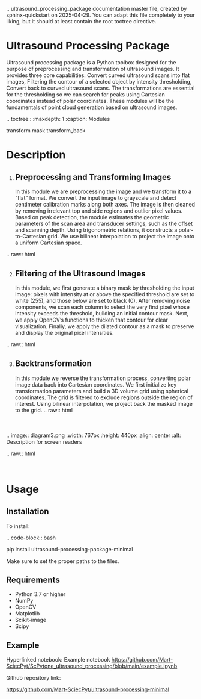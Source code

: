 .. ultrasound_processing_package documentation master file, created by
   sphinx-quickstart on 2025-04-29.
   You can adapt this file completely to your liking, but it should at least
   contain the root toctree directive.

Ultrasound Processing Package
=============================

Ultrasound processing package is a Python toolbox designed for the purpose of
preprocessing and transformation of ultrasound images. It provides three core
capabilities: Convert curved ultrasound scans into flat images, Filtering the
contour of a selected object by intensity thresholding, Convert back to curved
ultrasound scans. The transformations are essential for the thresholding so we
can search for peaks using Cartesian coordinates instead of polar coordinates.
These modules will be the fundamentals of point cloud generation based on
ultrasound images.


.. toctree::
   :maxdepth: 1
   :caption: Modules

   transform
   mask
   transform_back



Description
===========

1. Preprocessing and Transforming Images
   --------------------------------------
   In this module we are preprocessing the image and we transform it to a
   “flat” format. We convert the input image to grayscale and detect
   centimeter calibration marks along both axes. The image is then cleaned
   by removing irrelevant top and side regions and outlier pixel values.
   Based on peak detection, the module estimates the geometric parameters
   of the scan area and transducer settings, such as the offset and scanning depth.
   Using trigonometric relations, it constructs a polar-to-Cartesian grid.
   We use bilinear interpolation to project the image onto a uniform Cartesian space.

.. raw:: html

   <div style="margin-top:30px;"></div>

   
2. Filtering of the Ultrasound Images
   -----------------------------------
   In this module, we first generate a binary mask by thresholding the input
   image: pixels with intensity at or above the specified threshold are set to
   white (255), and those below are set to black (0). After removing noise
   components, we scan each column to select the very first pixel whose
   intensity exceeds the threshold, building an initial contour mask. Next, we
   apply OpenCV’s functions to thicken that contour for clear visualization.
   Finally, we apply the dilated contour as a mask to preserve and display the
   original pixel intensities.

.. raw:: html

   <div style="margin-top:30px;"></div>

   

3. Backtransformation
   ------------------
   In this module we reverse the transformation process,
   converting polar image data back into Cartesian coordinates. We first
   initialize key transformation parameters and build a 3D volume grid using
   spherical coordinates. The grid is filtered to exclude regions outside the
   region of interest. Using bilinear interpolation, we project back the masked
   image to the grid.
.. raw:: html

   <div style="margin-top:50px;"></div>

   

.. image:: diagram3.png
   :width: 767px
   :height: 440px
   :align: center
   :alt: Description for screen readers



.. raw:: html

   <div style="margin-top:70px;"></div>


Usage
=====

Installation
------------
To install:

.. code-block:: bash

   pip install ultrasound-processing-package-minimal

Make sure to set the proper paths to the files.

Requirements
------------


- Python 3.7 or higher
- NumPy
- OpenCV
- Matplotlib
- Scikit-image
- Scipy


Example
-------
Hyperlinked notebook: Example notebook https://github.com/Mart-SciecPyt/ScPytone_ultrasound_processing/blob/main/example.ipynb

Github repository link:

https://github.com/Mart-SciecPyt/ultrasound-processing-minimal